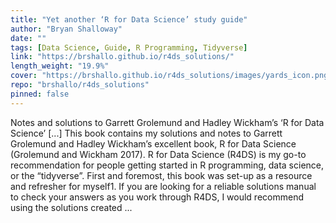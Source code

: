 ```yaml
---
title: "Yet another ‘R for Data Science’ study guide"
author: "Bryan Shalloway"
date: ""
tags: [Data Science, Guide, R Programming, Tidyverse]
link: "https://brshallo.github.io/r4ds_solutions/"
length_weight: "19.9%"
cover: "https://brshallo.github.io/r4ds_solutions/images/yards_icon.png"
repo: "brshallo/r4ds_solutions"
pinned: false
---
```


Notes and solutions to Garrett Grolemund and Hadley Wickham’s ‘R for Data Science’ [...] This book contains my solutions and notes to Garrett Grolemund and Hadley Wickham’s excellent book, R for Data Science (Grolemund and Wickham 2017). R for Data Science (R4DS) is my go-to recommendation for people getting started in R programming, data science, or the “tidyverse”. First and foremost, this book was set-up as a resource and refresher for myself1. If you are looking for a reliable solutions manual to check your answers as you work through R4DS, I would recommend using the solutions created ...
